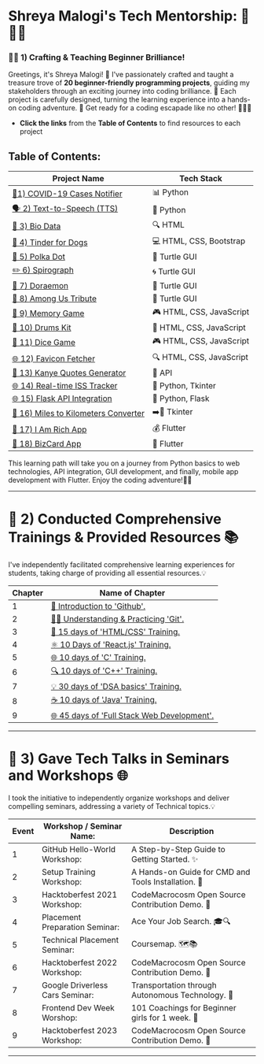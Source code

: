 # Shreya Malogi's Tech Mentorship: 🚀👩‍💻

###  🌟🌈 1) Crafting & Teaching Beginner Brilliance!

Greetings, it's Shreya Malogi! 🌟 I've passionately crafted and taught a treasure trove of **20 beginner-friendly programming projects**, guiding my stakeholders through an exciting journey into coding brilliance. 🚀 Each project is carefully designed, turning the learning experience into a hands-on coding adventure. 🌌 Get ready for a coding escapade like no other! 🚀👩‍💻

- **Click the links** from the **Table of Contents** to find resources to each project 

## Table of Contents: 

| Project Name                                                                   | Tech Stack                      |
|--------------------------------------------------------------------------------|---------------------------------|
| [🦠1) COVID-19 Cases Notifier](https://github.com/shreyamalogi/corona-cases-notifyer) | 📊 Python                      |
| [🗣️ 2) Text-to-Speech (TTS)](https://github.com/shreyamalogi/TTS)                    | 📝 Python                      |
| [📄 3) Bio Data ](https://github.com/shreyamalogi/Bio-Data)                   | 🔍 HTML                        |
| [🐶 4) Tinder for Dogs](https://github.com/shreyamalogi/tindog)                               | 💻 HTML, CSS, Bootstrap        |
| [🎨 5) Polka Dot](https://github.com/shreyamalogi/the_hirst_painting)                 | 🔵 Turtle GUI                  |
| [✏️ 6) Spirograph](https://github.com/shreyamalogi/spirograph)                       | 🌀 Turtle GUI                  |
| [🤖 7) Doraemon](https://github.com/shreyamalogi/doraemon)                           | 🎨 Turtle GUI                  |
| [🚀 8) Among Us Tribute](https://github.com/shreyamalogi/among-us)                   | 👥 Turtle GUI                  |
| [🧠 9) Memory Game](https://github.com/shreyamalogi/memory-game)                    | 🎮 HTML, CSS, JavaScript       |
| [🥁 10) Drums Kit](https://github.com/shreyamalogi/drums-app)                        | 🚀 HTML, CSS, JavaScript       |
| [🎲 11) Dice Game](https://github.com/shreyamalogi/Dice-game)                        | 🎮 HTML, CSS, JavaScript       |
| [🌐 12) Favicon Fetcher](https://github.com/shreyamalogi/favicon-fetcher)              | 🔍 HTML, CSS, JavaScript       |
| [📜 13) Kanye Quotes Generator](https://github.com/shreyamalogi/kanye-quotes-generator)| 🎤 API                         |
| [🌐 14) Real-time ISS Tracker](https://github.com/shreyamalogi/Real-time-ISS-Tracker)  | 🚀 Python, Tkinter             |
| [🌐 15) Flask API Integration](https://github.com/shreyamalogi/Flask-API-Integration)  | 🚀 Python, Flask               |
| [🚗 16) Miles to Kilometers Converter](https://github.com/shreyamalogi/miles-to-km-converter)| ➡️🚶 Tkinter                |
| [💎 17) I Am Rich App](https://github.com/shreyamalogi/rich-app)                      | 💰 Flutter                     |
| [📇 18) BizCard App](https://github.com/shreyamalogi/bizcard-app)                    | 🔄 Flutter                     |

This learning path will take you on a journey from Python basics to web technologies, API integration, GUI development, and finally, mobile app development with Flutter. Enjoy the coding adventure!🚀✨

---

# 🚀 2) Conducted Comprehensive Trainings & Provided Resources 📚

I've independently facilitated comprehensive learning experiences for students, taking charge of providing all essential resources.💡

| Chapter | Name of Chapter                                      |
|---------|------------------------------------------------------|
| 1       | [📖 Introduction to 'Github'.](https://github.com/CodeMacrocosm/Github-BOOK)                  |
| 2       | [👨‍💻 Understanding & Practicing 'Git'.](https://github.com/CodeMacrocosm/git-BOOK)            |
| 3       | [🔧 15 days of 'HTML/CSS' Training.](https://github.com/CodeMacrocosm/HTMLCSS-BOOK)         |
| 4       | [⚛️ 10 Days of 'React.js' Training.](https://github.com/CodeMacrocosm/react.js-BOOK)       |
| 5       | [🌐 10 days of 'C' Training.](https://github.com/CodeMacrocosm/C-BOOK)                      |
| 6       | [🔍 10 days of 'C++' Training.](https://github.com/CodeMacrocosm/CPP-BOOK)                  |
| 7       | [💡 30 days of 'DSA basics' Training.](https://github.com/CodeMacrocosm/DSA-BOOK)          |
| 8       | [☕ 10 days of 'Java' Training.](https://github.com/CodeMacrocosm/JAVA-BOOK)                |
| 9       | [🌐 45 days of 'Full Stack Web Development'.](https://github.com/CodeMacrocosm/WEBD-BOOK) |

---

 
# 🚀 3) Gave Tech Talks in Seminars and Workshops 🌐
I took the initiative to independently organize workshops and deliver compelling seminars, addressing a variety of Technical topics.💡


| Event | Workshop / Seminar Name:  | Description |
|-------|-------------|--------|
| 1     | GitHub Hello-World Workshop: | A Step-by-Step Guide to Getting Started. ✨ |
| 2     | Setup Training Workshop: | A Hands-on Guide for CMD and Tools Installation. 🔧 |
| 3     | Hacktoberfest 2021 Workshop: | CodeMacrocosm Open Source Contribution Demo. 🎉 |
| 4     | Placement Preparation Seminar: | Ace Your Job Search. 🎓🔍 |
| 5     | Technical Placement Seminar: | Coursemap. 🗺️📚 |
| 6     | Hacktoberfest 2022 Workshop: | CodeMacrocosm Open Source Contribution Demo. 🚀 |
| 7     | Google Driverless Cars Seminar: |  Transportation through Autonomous Technology. 🚗 |
| 8     | Frontend Dev Week Worshop: | 101 Coachings for Beginner girls for 1 week. 💖 |
| 9     | Hacktoberfest 2023 Workshop: | CodeMacrocosm Open Source Contribution Demo. 🌟 |

--- 

